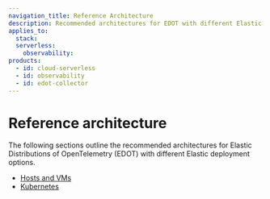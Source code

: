 ```yaml
---
navigation_title: Reference Architecture
description: Recommended architectures for EDOT with different Elastic deployment options.
applies_to:
  stack:
  serverless:
    observability:
products:
  - id: cloud-serverless
  - id: observability
  - id: edot-collector
---
```


# Reference architecture

The following sections outline the recommended architectures for Elastic Distributions of OpenTelemetry (EDOT) with different Elastic deployment options.

- [Hosts and VMs](hosts_vms.md)
- [Kubernetes](k8s.md)

